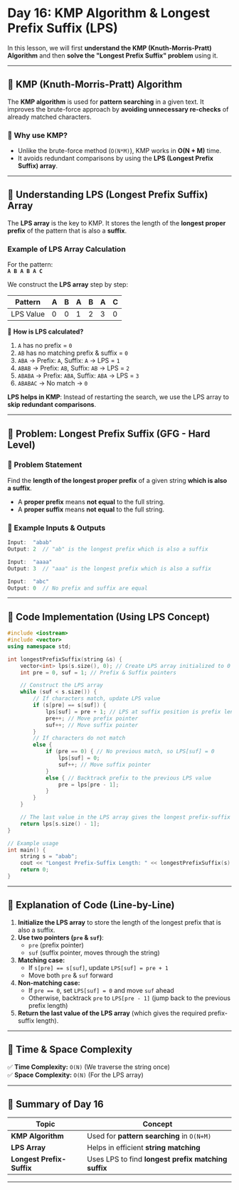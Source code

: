 # **Day 16: KMP Algorithm & Longest Prefix Suffix (LPS)**  

In this lesson, we will first **understand the KMP (Knuth-Morris-Pratt) Algorithm** and then **solve the "Longest Prefix Suffix" problem** using it.  

---

## **🔷 KMP (Knuth-Morris-Pratt) Algorithm**
The **KMP algorithm** is used for **pattern searching** in a given text. It improves the brute-force approach by **avoiding unnecessary re-checks** of already matched characters.  

### **🔹 Why use KMP?**
- Unlike the brute-force method (`O(N*M)`), KMP works in **O(N + M)** time.
- It avoids redundant comparisons by using the **LPS (Longest Prefix Suffix) array**.

---

## **🔹 Understanding LPS (Longest Prefix Suffix) Array**
The **LPS array** is the key to KMP. It stores the length of the **longest proper prefix** of the pattern that is also a **suffix**.  

### **Example of LPS Array Calculation**
For the pattern:  
**`A B A B A C`**  

We construct the **LPS array** step by step:

| Pattern | A | B | A | B | A | C |
|----------|----|----|----|----|----|----|
| LPS Value | 0  | 0  | 1  | 2  | 3  | 0 |

🔹 **How is LPS calculated?**
1. `A` has no prefix = `0`
2. `AB` has no matching prefix & suffix = `0`
3. `ABA` → Prefix: `A`, Suffix: `A` → LPS = `1`
4. `ABAB` → Prefix: `AB`, Suffix: `AB` → LPS = `2`
5. `ABABA` → Prefix: `ABA`, Suffix: `ABA` → LPS = `3`
6. `ABABAC` → No match → `0`

**LPS helps in KMP**: Instead of restarting the search, we use the LPS array to **skip redundant comparisons**.

---

## **🔷 Problem: Longest Prefix Suffix (GFG - Hard Level)**  
### **🔹 Problem Statement**
Find the **length of the longest proper prefix** of a given string **which is also a suffix**.  
- A **proper prefix** means **not equal** to the full string.  
- A **proper suffix** means **not equal** to the full string.

### **🔹 Example Inputs & Outputs**
```cpp
Input:  "abab"
Output: 2  // "ab" is the longest prefix which is also a suffix

Input:  "aaaa"
Output: 3  // "aaa" is the longest prefix which is also a suffix

Input:  "abc"
Output: 0  // No prefix and suffix are equal
```

---

## **🔷 Code Implementation (Using LPS Concept)**
```cpp
#include <iostream>
#include <vector>
using namespace std;

int longestPrefixSuffix(string &s) {
    vector<int> lps(s.size(), 0); // Create LPS array initialized to 0
    int pre = 0, suf = 1; // Prefix & Suffix pointers

    // Construct the LPS array
    while (suf < s.size()) {
        // If characters match, update LPS value
        if (s[pre] == s[suf]) {
            lps[suf] = pre + 1; // LPS at suffix position is prefix length +1
            pre++; // Move prefix pointer
            suf++; // Move suffix pointer
        }
        // If characters do not match
        else {
            if (pre == 0) { // No previous match, so LPS[suf] = 0
                lps[suf] = 0;
                suf++; // Move suffix pointer
            } 
            else { // Backtrack prefix to the previous LPS value
                pre = lps[pre - 1];
            }
        }
    }

    // The last value in the LPS array gives the longest prefix-suffix length
    return lps[s.size() - 1];
}

// Example usage
int main() {
    string s = "abab";
    cout << "Longest Prefix-Suffix Length: " << longestPrefixSuffix(s) << endl;
    return 0;
}
```

---

## **🔷 Explanation of Code (Line-by-Line)**
1. **Initialize the LPS array** to store the length of the longest prefix that is also a suffix.
2. **Use two pointers (`pre` & `suf`)**:
   - `pre` (prefix pointer)
   - `suf` (suffix pointer, moves through the string)
3. **Matching case:**  
   - If `s[pre] == s[suf]`, update `LPS[suf] = pre + 1`
   - Move both `pre` & `suf` forward
4. **Non-matching case:**  
   - If `pre == 0`, set `LPS[suf] = 0` and move `suf` ahead
   - Otherwise, backtrack `pre` to `LPS[pre - 1]` (jump back to the previous prefix length)
5. **Return the last value of the LPS array** (which gives the required prefix-suffix length).

---

## **🔷 Time & Space Complexity**
✅ **Time Complexity:** `O(N)` (We traverse the string once)  
✅ **Space Complexity:** `O(N)` (For the LPS array)

---

## **🔷 Summary of Day 16**
| Topic | Concept |
|--------|---------|
| **KMP Algorithm** | Used for **pattern searching** in `O(N+M)` |
| **LPS Array** | Helps in efficient **string matching** |
| **Longest Prefix-Suffix** | Uses LPS to find **longest prefix matching suffix** |

---
